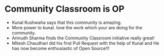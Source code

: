 # Community Classroom is OP

- Kunal Kushwaha says that this community is amazing.
- More power to kunal. love the work which your are doing for the community.
- Anirudh Sharma finds the Community Classroom initiative really great!
- Mitesh Chaudhari did his first Pull Request with the help of Kunal and He has now become enthusiastic of Open Source!!!
